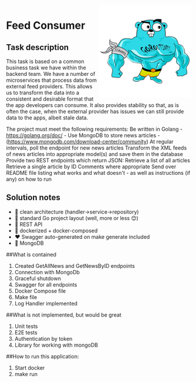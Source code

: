 <img align="right" width="50%" src="./images/big-gopher.jpg">

# Feed Consumer
## Task description
This task is based on a common business task we have within the backend team. We have a number of microservices that process data from external feed providers. This allows us to transform the data into a consistent and desirable format that the app developers can consume. It also provides stability so that, as is often the case, when the external provider has issues we can still provide data to the apps, albeit stale data.

The project must meet the following requirements:
Be written in Golang - https://golang.org/doc/ - 
Use MongoDB to store news articles - (https://www.mongodb.com/download-center/community)
At regular intervals, poll the endpoint for new news articles
Transform the XML feeds of news articles into appropriate model(s) and save them in the database
Provide two REST endpoints which return JSON:
Retrieve a list of all articles
Retrieve a single article by ID
Comments where appropriate
Send over README file listing what works and what doesn't - as well as instructions (if any) on how to run

## Solution notes
- :trident: clean architecture (handler->service->repository)
- :book: standard Go project layout (well, more or less :blush:)
- :arrows_counterclockwise: REST API
- :whale: dockerized + docker-composed
- ❤️ Swagger auto-generated on make generate included
- :elephant: MongoDB


##What is contained
1. Created GetAllNews and GetNewsByID endpoints
2. Connection with MongoDb
3. Graceful shutdown
4. Swagger for all endpoints
5. Docker Compose file
6. Make file
7. Log Handler implemented

##What is not implemented, but would be great
1. Unit tests
2. E2E tests
3. Authentication by token
4. Library for working with mongoDB

##How to run this application:
1. Start docker
2. make run

